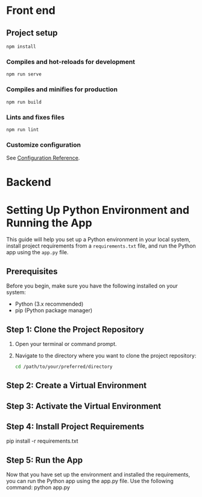 # Front end

## Project setup
```
npm install
```

### Compiles and hot-reloads for development
```
npm run serve
```

### Compiles and minifies for production
```
npm run build
```

### Lints and fixes files
```
npm run lint
```

### Customize configuration
See [Configuration Reference](https://cli.vuejs.org/config/).

# Backend
# Setting Up Python Environment and Running the App

This guide will help you set up a Python environment in your local system, install project requirements from a `requirements.txt` file, and run the Python app using the `app.py` file.

## Prerequisites

Before you begin, make sure you have the following installed on your system:

- Python (3.x recommended)
- pip (Python package manager)

## Step 1: Clone the Project Repository

1. Open your terminal or command prompt.

2. Navigate to the directory where you want to clone the project repository:
   ```sh
   cd /path/to/your/preferred/directory

## Step 2: Create a Virtual Environment
## Step 3: Activate the Virtual Environment
## Step 4: Install Project Requirements
pip install -r requirements.txt
## Step 5: Run the App
Now that you have set up the environment and installed the requirements, you can run the Python app using the app.py file. Use the following command:
python app.py
